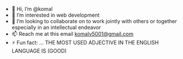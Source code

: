 - 👋 Hi, I’m @komal
- 👀 I’m interested in web development
- 💞️ I’m looking to collaborate on to work jointly with others or together especially in an intellectual endeavor
- 📫 Reach me at this email komalv5001@gmail.com
- ⚡ Fun fact: ... THE MOST USED ADJECTIVE IN THE ENGLISH LANGUAGE IS (GOOD)
<!---
codingkomal/codingkomal is a ✨ special ✨ repository because its `README.md` (this file) appears on your GitHub profile.
You can click the Preview link to take a look at your changes.
--->
